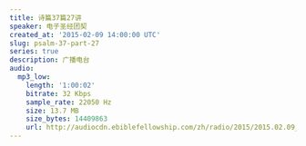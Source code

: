 ```yaml
---
title: 诗篇37篇27讲
speaker: 电子圣经团契
created_at: '2015-02-09 14:00:00 UTC'
slug: psalm-37-part-27
series: true
description: 广播电台
audio:
  mp3_low:
    length: '1:00:02'
    bitrate: 32 Kbps
    sample_rate: 22050 Hz
    size: 13.7 MB
    size_bytes: 14409863
    url: http://audiocdn.ebiblefellowship.com/zh/radio/2015/2015.02.09_EBF_-_Psalm_37_Part_27.mp3
---
```

